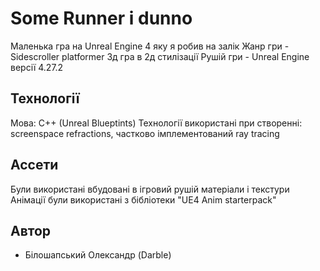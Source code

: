 
# Some Runner i dunno

Маленька гра на Unreal Engine 4 яку я робив на залік
Жанр гри - Sidescroller platformer
3д гра в 2д стилізації
Рушій гри - Unreal Engine версії 4.27.2



## Технології

Мова: C++ (Unreal Blueptints)
Технології використані при створенні: screenspace refractions, частково імплементований ray tracing 



## Ассети

Були використані вбудовані в ігровий рушій матеріали і текстури
Анімації були використані з бібліотеки "UE4 Anim starterpack" 
## Автор

- Білошапський Олександр (Darble)

